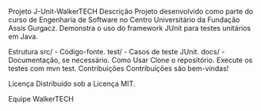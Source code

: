 Projeto J-Unit-WalkerTECH
Descrição
Projeto desenvolvido como parte do curso de Engenharia de Software no Centro Universitário da Fundação Assis Gurgacz. Demonstra o uso do framework JUnit para testes unitários em Java.

Estrutura
src/ - Código-fonte.
test/ - Casos de teste JUnit.
docs/ - Documentação, se necessário.
Como Usar
Clone o repositório.
Execute os testes com mvn test.
Contribuições
Contribuições são bem-vindas!

Licença
Distribuído sob a Licença MIT.

Equipe WalkerTECH
